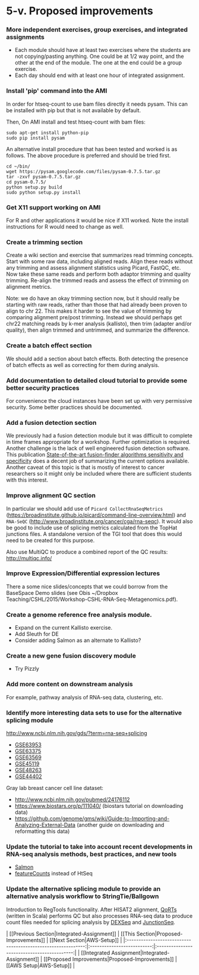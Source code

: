 # 5-v. Proposed improvements

### More independent exercises, group exercises, and integrated assignments
- Each module should have at least two exercises where the students are not copying/pasting anything.  One could be at 1/2 way point, and the other at the end of the module.  The one at the end could be a group exercise.
- Each day should end with at least one hour of integrated assignment.

### Install 'pip' command into the AMI
In order for htseq-count to use bam files directly it needs pysam. This can be installed with pip but that is not available by default.

Then, On AMI install and test htseq-count with bam files:
```
sudo apt-get install python-pip
sudo pip install pysam
```

An alternative install procedure that has been tested and worked is as follows. The above procedure is preferred and should be tried first.

```
cd ~/bin/
wget https://pysam.googlecode.com/files/pysam-0.7.5.tar.gz
tar -zxvf pysam-0.7.5.tar.gz
cd pysam-0.7.5/
python setup.py build
sudo python setup.py install
```

### Get X11 support working on AMI
For R and other applications it would be nice if X11 worked. Note the install instructions for R would need to change as well.

### Create a trimming section 
Create a wiki section and exercise that summarizes read trimming concepts. Start with some raw data, including aligned reads.  Align these reads without any trimming and assess alignment statistics using Picard, FastQC, etc.  Now take these same reads and perform both adaptor trimming and quality trimming.  Re-align the trimmed reads and assess the effect of trimming on alignment metrics.

Note: we do have an okay trimming section now, but it should really be starting with raw reads, rather than those that had already been proven to align to chr 22. This makes it harder to see the value of trimming by comparing alignment pre/post trimming. Instead we should perhaps get chr22 matching reads by k-mer analysis (kallisto), then trim (adapter and/or quality), then align trimmed and untrimmed, and summarize the difference.

### Create a batch effect section
We should add a section about batch effects.  Both detecting the presence of batch effects as well as correcting for them during analysis.

### Add documentation to detailed cloud tutorial to provide some better security practices
For convenience the cloud instances have been set up with very permissive security. Some better practices should be documented. 

### Add a fusion detection section
We previously had a fusion detection module but it was difficult to complete in time frames appropriate for a workshop.  Further optimization is required.  Another challenge is the lack of well engineered fusion detection software.  This publication [State-of-the-art fusion-finder algorithms sensitivity and specificity](http://www.ncbi.nlm.nih.gov/pubmed/23555082) does a decent job of summarizing the current options available.  Another caveat of this topic is that is mostly of interest to cancer researchers so it might only be included where there are sufficient students with this interest.

### Improve alignment QC section
In particular we should add use of `Picard CollectRnaSeqMetrics` (https://broadinstitute.github.io/picard/command-line-overview.html) and `RNA-SeQC` (http://www.broadinstitute.org/cancer/cga/rna-seqc).  It would also be good to include use of splicing metrics calculated from the TopHat junctions files.  A standalone version of the TGI tool that does this would need to be created for this purpose.

Also use MultiQC to produce a combined report of the QC results: http://multiqc.info/

### Improve Expression/Differential expression lectures
There a some nice slides/concepts that we could borrow from the BaseSpace Demo slides (see Obis ~/Dropbox Teaching/CSHL/2015/Workshop-CSHL-RNA-Seq-Metagenomics.pdf).

### Create a genome reference free analysis module.
- Expand on the current Kallisto exercise.
- Add Sleuth for DE
- Consider adding Salmon as an alternate to Kallisto?

### Create a new gene fusion discovery module
- Try Pizzly

### Add more content on downstream analysis
For example, pathway analysis of RNA-seq data, clustering, etc.

### Identify more interesting data sets to use for the alternative splicing module
http://www.ncbi.nlm.nih.gov/gds/?term=rna-seq+splicing
- [GSE63953](http://www.ncbi.nlm.nih.gov/geo/query/acc.cgi?acc=GSE63953)
- [GSE63375](http://www.ncbi.nlm.nih.gov/geo/query/acc.cgi?acc=GSE63375)
- [GSE63569](http://www.ncbi.nlm.nih.gov/geo/query/acc.cgi?acc=GSE63569)
- [GSE45119](http://www.ncbi.nlm.nih.gov/geo/query/acc.cgi?acc=GSE45119)
- [GSE48263](http://www.ncbi.nlm.nih.gov/geo/query/acc.cgi?acc=GSE48263)
- [GSE44402](http://www.ncbi.nlm.nih.gov/geo/query/acc.cgi?acc=GSE44402)

Gray lab breast cancer cell line dataset:
- http://www.ncbi.nlm.nih.gov/pubmed/24176112
- https://www.biostars.org/p/111040/ (biostars tutorial on downloading data)
- https://github.com/genome/gms/wiki/Guide-to-Importing-and-Analyzing-External-Data (another guide on downloading and reformatting this data)

### Update the tutorial to take into account recent developments in RNA-seq analysis methods, best practices, and new tools
- [Salmon](https://github.com/COMBINE-lab/salmon)
- [featureCounts](http://bioinf.wehi.edu.au/featureCounts/) instead of HtSeq

### Update the alternative splicing module to provide an alternative analysis workflow to StringTie/Ballgown
Introduction to RegTools functionality. After HISAT2 alignment, [QoRTs](https://github.com/hartleys/QoRTs) (written in Scala) performs QC but also processes RNA-seq data to produce count files needed for splicing analysis by [DEXSeq](http://bioconductor.org/packages/release/bioc/html/DEXSeq.html) and [JunctionSeq](https://bioconductor.org/packages/release/bioc/html/JunctionSeq.html). 

| [[Previous Section|Integrated-Assignment]]       | [[This Section|Proposed-Improvements]] | [[Next Section|AWS-Setup]]   |
|:------------------------------------------------------------:|:--------------------------:|:-------------------------------------------:|
| [[Integrated Assignment|Integrated-Assignment]] | [[Proposed Improvements|Proposed-Improvements]]    | [[AWS Setup|AWS-Setup]] |
